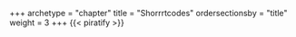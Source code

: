 +++
archetype = "chapter"
title = "Shorrrtcodes"
ordersectionsby = "title"
weight = 3
+++
{{< piratify >}}